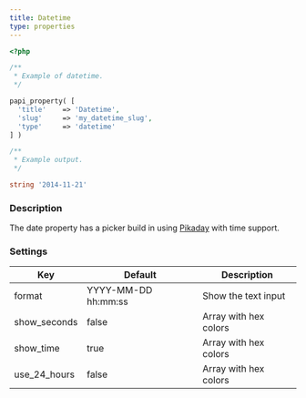 ```yaml
---
title: Datetime
type: properties
---
```


```php
<?php

/**
 * Example of datetime.
 */

papi_property( [
  'title'    => 'Datetime',
  'slug'     => 'my_datetime_slug',
  'type'     => 'datetime'
] )

/**
 * Example output.
 */

string '2014-11-21'
```

### Description

The date property has a picker build in using [Pikaday](https://github.com/owenmead/Pikaday) with time support.

### Settings

Key          | Default             | Description
-------------|---------------------|------------------------------------------
format       | YYYY-MM-DD hh:mm:ss | Show the text input
show_seconds | false               | Array with hex colors
show_time    | true                | Array with hex colors
use_24_hours | false               | Array with hex colors
